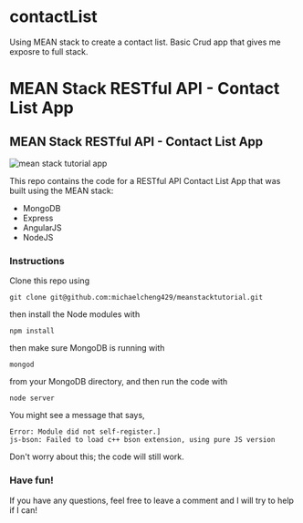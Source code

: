 # contactList

Using MEAN stack to create a contact list. Basic Crud app that gives me exposre to full stack.

# MEAN Stack RESTful API  - Contact List App
<h2>MEAN Stack RESTful API  - Contact List App</h2>

<img src="http://i288.photobucket.com/albums/ll175/michaelcheng429/meanstacktutorial_zpsu72ixs47.png" alt="mean stack tutorial app">

This repo contains the code for a RESTful API Contact List App that was built using the MEAN stack:

<ul>
<li>MongoDB</li>
<li>Express</li>
<li>AngularJS</li>
<li>NodeJS</li>
</ul>


<h3>Instructions</h3>

Clone this repo using 

    git clone git@github.com:michaelcheng429/meanstacktutorial.git

then install the Node modules with

    npm install

then make sure MongoDB is running with

    mongod

from your MongoDB directory, and then run the code with 

    node server

You might see a message that says, 

    Error: Module did not self-register.]
    js-bson: Failed to load c++ bson extension, using pure JS version
    
Don't worry about this; the code will still work.

<h3>Have fun!</h3>

If you have any questions, feel free to leave a comment and I will try to help if I can!
